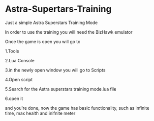 # Astra-Supertars-Training
Just a simple Astra Superstars Training Mode

In order to use the training you will need the BizHawk emulator 

Once the game is open you will go to

1.Tools

2.Lua Console

3.in the newly open window you will go to Scripts

4.Open script

5.Search for the Astra superstars training mode.lua file

6.open it

and you're done, now the game has basic functionality, such as infinite time, max health and inifnite meter
